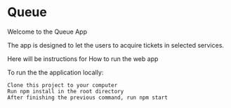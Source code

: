 # Queue

Welcome to the Queue App

The app is designed to let the users to acquire tickets in selected services.

Here will be instructions for How to run the web app

To run the the application locally:

    Clone this project to your computer
    Run npm install in the root directory
    After finishing the previous command, run npm start
